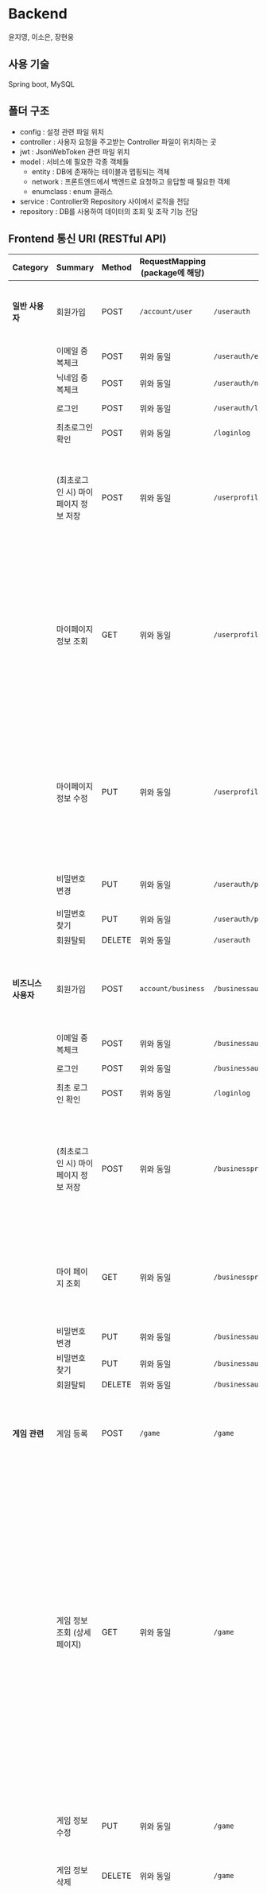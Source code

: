 # Backend
윤지영, 이소은, 장현웅

## 사용 기술
Spring boot, MySQL

## 폴더 구조
- config : 설정 관련 파일 위치
- controller : 사용자 요청을 주고받는 Controller 파일이 위치하는 곳
- jwt : JsonWebToken 관련 파일 위치
- model : 서비스에 필요한 각종 객체들
    - entity : DB에 존재하는 테이블과 맵핑되는 객체
    - network : 프론트엔드에서 백엔드로 요청하고 응답할 때 필요한 객체
    - enumclass : enum 클래스
- service : Controller와 Repository 사이에서 로직을 전담
- repository : DB를 사용하여 데이터의 조회 및 조작 기능 전담



## Frontend 통신 URI (RESTful API)

| Category            | Summary                              | Method | RequestMapping (package에 해당) | URI                            | Request Header | Params         | Request Body                                                 | Success Code | Response Header | ResponseBody                                                 |
| ------------------- | ------------------------------------ | ------ | ------------------------------- | ------------------------------ | -------------- | -------------- | ------------------------------------------------------------ | ------------ | --------------- | ------------------------------------------------------------ |
| **일반 사용자**     | 회원가입                             | POST   | `/account/user`                 | `/userauth`                    | X              | X              | email : String, password : String, name : String, nickname : String phone : String      birth : String | 200          | X               | X                                                            |
|                     | 이메일 중복체크                      | POST   | 위와 동일                       | `/userauth/email`              | X              | X              | email : String                                               | 200          | X               | X                                                            |
|                     | 닉네임 중복체크                      | POST   | 위와 동일                       | `/userauth/nickname`           | X              | X              | nickname : String                                            | 200          | X               | X                                                            |
|                     | 로그인                               | POST   | 위와 동일                       | `/userauth/login`              | X              | X              | email : String password : String                             | 200          | X               | accesstoken                                                  |
|                     | 최초로그인 확인                      | POST   | 위와 동일                       | `/loginlog`                    | accesstoken    | X              | email : String                                               | 200          | accesstoken     | X                                                            |
|                     | (최초로그인 시) 마이페이지 정보 저장 | POST   | 위와 동일                       | `/userprofile`                 | accesstoken    | X              | email : String <br />height : Int guard : Boolean forward : Boolean center : Boolean sido1 : String gungu1 : String sido2 : String gungu2 : String sido 3 : String gungu3 : String | 200          | accesstoken     | X                                                            |
|                     | 마이페이지 정보 조회                 | GET    | 위와 동일                       | `/userprofile`                 | accesstoken    | email : String | X                                                            | 200          | accesstoken     | name: String email : String nickname : String birth : String height : Int guard : bool forward : bool center : bool phone : String sido1 : String gugun1: String sido2 : String gugun2 : String sido3 : String gugun3 : String (UserAuth, UserProfile,  FavoriteLocation) |
|                     | 마이페이지 정보 수정                 | PUT    | 위와 동일                       | `/userprofile`                 | accesstoken    | X              | email : String nickname : String birth : String height : int guard : boolean forward : boolean center : boolean sido1 : String gungu1 : String sido2 : String gungu2 : String sido 3 : String gungu3 : String (UserAuth, UserProfile,  FavoriteLocation) | 200          | accesstoken     | X                                                            |
|                     | 비밀번호 변경                        | PUT    | 위와 동일                       | `/userauth/password/change`    | accesstoken    | X              | email : String password : String newPassword : String        | 200          | accesstoken     | X                                                            |
|                     | 비밀번호 찾기                        | PUT    | 위와 동일                       | `/userauth/password/reset`     | accesstoken    | X              | email : String                                               | 200          | accesstoken     | X                                                            |
|                     | 회원탈퇴                             | DELETE | 위와 동일                       | `/userauth`                    | accesstoken    | X              | email : String                                               | 200          | X               | X                                                            |
| **비즈니스 사용자** | 회원가입                             | POST   | `account/business`              | `/businessauth`                | X              | X              | email : String name : String password : String phone : String birth : String bank : String account : String business_registration : byte[] | 200          | X               | X                                                            |
|                     | 이메일 중복체크                      | POST   | 위와 동일                       | `/businessauth/email`          | X              | X              | email : String                                               | 200          | X               | X                                                            |
|                     | 로그인                               | POST   | 위와 동일                       | `/businessauth/login`          | X              | X              | email: String password : String                              | 200          | X               | accesstoken                                                  |
|                     | 최초 로그인 확인                     | POST   | 위와 동일                       | `/loginlog`                    | accesstoken    | X              | email : String                                               | 200          | accesstoken     | isLogin : Bool                                               |
|                     | (최초로그인 시) 마이페이지 정보 저장 | POST   | 위와 동일                       | `/businessprofile`             | accesstoken    | X              | email : String name : String address : String intro : String notice : 주의 사항 court_width : Int court_length : Int is_parking : Bool is_shower : Bool is_airconditional : Bool is_water : Bool is_basketball : Bool is_scoreboard : Bool | 200          | accesstoken     | X                                                            |
|                     | 마이 페이지 조회                     | GET    | 위와 동일                       | `/businessprofile`             | accesstoken    | email : String | X                                                            | 200          | accesstoken     | name : String email : String bank : String account : String gym { name : String address : String court_length : Int court_width : Int } |
|                     | 비밀번호 변경                        | PUT    | 위와 동일                       | `/businessauth/password`       | accesstoken    | X              | X                                                            | 200          | accesstoken     | X                                                            |
|                     | 비밀번호 찾기                        | PUT    | 위와 동일                       | `/businessauth/password/reset` | accesstoken    | X              | X                                                            | 200          | accesstoken     | X                                                            |
|                     | 회원탈퇴                             | DELETE | 위와 동일                       | `/businessauth`                | accesstoken    | X              | X                                                            | 200          | X               | X                                                            |
| **게임 관련**       | 게임 등록                            | POST   | `/game`                         | `/game`                        | accesstoken    | X              | date : date(ex. "2021-08-05") endTime : Time gymName : String maxPeople : Int minPeople : Int participationFee : Int startTime : Time | 200          | accesstoken     | X                                                            |
|                     | 게임 정보 조회 (상세페이지)          | GET    | 위와 동일                       | `/game`                        | accesstoken    | game pk : long | email : String                                               | 200          | accesstoken     | game { date : date start_time : time end_time : time min_people : Int max_people : Int participation_fee : Int }  gym{ address : String name : String intro : String notice : String court_width : Int court_length : Int is_parking : Bool is_shower : Bool is_airconditional : Bool is_water : Bool is_basketball : Bool is_scoreboard : Bool }  gameparticipant { 리스트 형태로 List<UserAuth> 이렇게 갈거임 }  businessprofile { name : String phone : String bank : String account : String } |
|                     | 게임 정보 수정                       | PUT    | 위와 동일                       | `/game`                        | accesstoken    | X              | game pk : Int date : String  endTime : Time  gymName : String  maxPeople : Int  minPeople : Int  participationFee : Int  startTime : Time | 200          | accesstoken     | X                                                            |
|                     | 게임 정보 삭제                       | DELETE | 위와 동일                       | `/game`                        | accesstoken    | X              | game pk : long                                               | 200          | accesstoken     | X                                                            |
|                     | (메인페이지) 게임 리스트 조회        | GET    | 위와 동일                       | `/game/list`                   | accesstoken    | X              | date : Time                                                  | 200          | accesstoken     | date : date start_time : time end_time : time min_people : Int max_people : Int participation_fee : Int  gym{ address : String name : String court_width : Int court_length : Int is_parking : Bool is_shower : Bool is_airconditional : Bool is_water : Bool is_basketball : Bool is_scoreboard : Bool } |
|                     | 예약한 게임 리스트 조회              | GET    | 위와 동일                       | `/game/mygame`                 | accesstoken    | email : String | X                                                            | 200          | accesstoken     | date : date start_time : time end_time : time min_people : Int max_people : Int participation_fee : Int  gym{ address : String name : String court_width : Int court_length : Int is_parking : Bool is_shower : Bool is_airconditional : Bool is_water : Bool is_basketball : Bool is_scoreboard : Bool } |
|                     | 게임 점수 조회                       | GET    | 위와 동일                       | `/gamerecord`                  | accesstoken    | game pk : long | X                                                            | 200          | accesstoken     | gamerecord                                                   |
|                     | 게임 점수 기록                       | POST   | 위와 동일                       | `/gamerecord`                  | accesstoken    | X              | team : int quarter : int score : int email : String game_id : long | 200          | accesstoken     | gamerecord                                                   |
|                     | 경기 리뷰 저장                       | POST   | 위와 동일                       | `/review`                      | accesstoken    | X              | email: String game_id : long mvp : String manner : String [] gym { kindness : int ficility : int } | 200          | accesstoken     | gymreview { }  manner { }                                    |


## 개발 특이사항
| Date | Feature | 담당자 | 특이사항 | 기타 |
| ---- | ------- | ------- | -------- | ---------- |
| 2021.07.20 | DB | 장현웅 | 테이블 구성 |  |
| | 와이어프레임 | 윤지영 | 와이어프레임 작성 |  | 
|  | 피그마 | 윤지영 & 박정웅 | 피그마 작성 |  |
|  | 스토리보드 | 이소은 | 스토리보드 작성 |  |
| 2021.07.27 | UserAuth | 이소은 | 일반 사용자 비밀번호 찾기 |  |
|  | UserAuth | 이소은 | 일반 사용자 로그인 |  |
|  | UserAuth | 이소은 | 일반 사용자 비밀번호 변경 |  |
|  | BusinessAuth | 윤지영 | 사업자 사용자 로그인 |  |
|  | BusinessAuth | 윤지영 | 사업자 사용자 비밀번호 변경 |  |
| 2021.07.28 | Swagger | 이소은 | Swagger ui 작성 |  |
|  | UserAuth | 이소은 | 일반 사용자 회원가입 |  |
|  | BusinessAuth | 윤지영 | 사업자 사용자 회원가입 |  |
| 2021.07.29 | 아키텍처 | 윤지영 | 아키텍처 작성 |  |
|  | PPT | 이소은 | SUB2 발표용 PPT 작성 |  |
|  | 개발문서 | 이소은 | SUB2 개발 문서 작성 |  |
| 2021.08.02 | DB | 윤지영 | FK테이블 관련 CASCADE 수정 |  |
|  | DB | 이소은 | EC2에 DB 배포 |  |
| 2021.08.05 | JWT | 윤지영 & 장현웅 | JWT 구현 |  |
|  | Gym | 장현웅 | 체육관 CRUD 기능 |  |
|  | Game | 장현웅 | 게임(경기) CRUD 기능 |  |
|  | 배포 | 이소은 | Spring 내장 톰캣을 통한 BackeEnd 배포(.jar) | ver_0.1 |
|  | 배포 | 이소은 | Nginx를 통한 FrontEnd 배포(build) | ver_0.1 |
| 2021.08.06 | BusinessAuth | 윤지영 | 일반 사용자 프로필 출력 |
|  | BusinessAuth | 윤지영 | 사업자 사용자 프로필 출력 |  |
|  | 배포 | 이소은 | Spring 내장 톰캣을 통한 BackeEnd 배포(.jar) | ver_0.2 |
|  | 배포 | 이소은 | Nginx를 통한 FrontEnd 배포(build) | ver_0.2 |
| 2021.08.09 | 작성 예정 | 윤지영 |  |
|  | 작성 예정 | 장현웅 |  |
| 2021.08.10 | 작성예정 | 윤지영 | 예정 |
|  | 작성예정 | 장현웅 | 예정 |
| 2021.08.11 | Amazon S3 | 이소은 | Amazon S3 구축 |
|  | 작성예정 | 윤지영 | 예정 |
|  | 작성예정 | 장현웅 | 예정 |
| 2021.08.12 | Amazon S3 | 이소은 | 이미지 업로드 |

------

**Version** : 0.2

**Date** : 21.08.06 (금)

**Author** : 이소은
